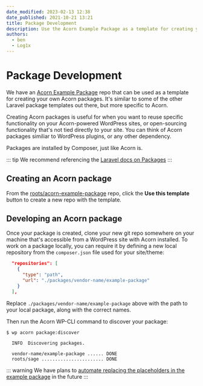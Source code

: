 ```yaml
---
date_modified: 2023-02-13 12:38
date_published: 2021-10-21 13:21
title: Package Development
description: Use the Acorn Example Package as a template for creating your own Acorn packages.
authors:
  - ben
  - Log1x
---
```


# Package Development

We have an [Acorn Example Package](https://github.com/roots/acorn-example-package) repo that can be used as a template for creating your own Acorn packages. It's similar to some of the other Laravel package templates out there, but more specific to Acorn.

Creating Acorn packages is useful for when you want to reuse specific functionality on your Acorn-powered WordPress sites, or open-sourcing functionality that's not tied directly to your site. You can think of Acorn packages similiar to WordPress plugins, or any other dependency.

Packages are installed by Composer, just like Acorn is.

::: tip
We recommend referencing the [Laravel docs on Packages](https://laravel.com/docs/10.x/packages)
:::

## Creating an Acorn package

From the [roots/acorn-example-package](https://github.com/roots/acorn-example-package) repo, click the **Use this template** button to create a new repo with the template.

## Developing an Acorn package

Once your package is created, clone your new git repo somewhere on your machine that's accessible from a WordPress site with Acorn installed. To work on a package locally, you can require it by defining a new local repository from the `composer.json` file used for your site/theme:

```json
  "repositories": [
    {
      "type": "path",
      "url": "./packages/vendor-name/example-package"
    }
  ],
```

Replace `./packages/vendor-name/example-package` above with the path to your local package, along with the correct names.

Then run the Acorn WP-CLI command to discover your package: 

```shell
$ wp acorn package:discover

  INFO  Discovering packages.

  vendor-name/example-package ...... DONE
  roots/sage ....................... DONE
```

::: warning
We have plans to [automate replacing the placeholders in the example package](https://github.com/roots/acorn/issues/271) in the future
:::
